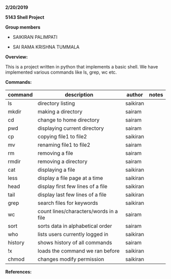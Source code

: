 **2/20/2019**

**5143 Shell Project**

**Group members**

- SAIKIRAN PALIMPATI

- SAI RAMA KRISHNA TUMMALA

**Overview:**

This is a project written in python that implements a basic shell. We have implemented various commands like ls, grep, wc etc.




**Commands:**

|  command  |           description                |  author   |  notes  |
|-----------|--------------------------------------|-----------|---------|
|    ls     |       directory listing              |  saikiran |         |
|   mkdir   |      making a directory              |  sairam   |         |
|    cd     |    change to home directory          |  sairam   |         |
|   pwd     |    displaying current directory      |  sairam   |         |
|   cp      |      copying file1 to file2          |  saikiran |         |
|   mv      |    renaming file1 to file2           |  sairam   |         |
|   rm      |       removing a file                |  sairam   |         |
|   rmdir   |    removing a directory              |  sairam   |         |
|   cat     |   displaying a file                  |  saikiran |         |
|   less    |   display a file page at a time      |  saikiran |         |
|   head    |   display first few lines of a file  |  saikiran |         |
|   tail    |   display last few lines of a file   | saikiran  |         |
|   grep    |   search files for keywords          |  saikiran |         |
|    wc     |count lines/characters/words in a file|  sairam   |         |
|   sort    | sorts data in alphabetical order     |  sairam   |         |
|   who     | lists users currently logged in      | saikiran  |         |
|  history  | shows history of all commands        |  sairam   |         |
|  !x       |  loads the command we ran before     | saikiran  |         |
|   chmod   |    changes modify permission         | saikiran  |         |


**References:**


